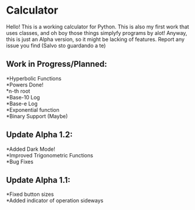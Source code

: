 # Calculator
Hello!
This is a working calculator for Python. This is also my first work that uses classes, and oh boy those things simplyfy programs by alot!
Anyway, this is just an Alpha version, so it might be lacking of features.
Report any issue you find (Salvo sto guardando a te)

<h2>Work in Progress/Planned:</h2>
*Hyperbolic Functions <br>
*Powers Done! <br>
*n-th root <br>
*Base-10 Log <br>
*Base-e Log <br>
*Exponential function <br>
*Binary Support (Maybe)

<h2>Update Alpha 1.2: </h2>
*Added Dark Mode! <br>
*Improved Trigonometric Functions <br>
*Bug Fixes

<h2>Update Alpha 1.1: </h2>
 *Fixed button sizes <br>
 *Added indicator of operation sideways
